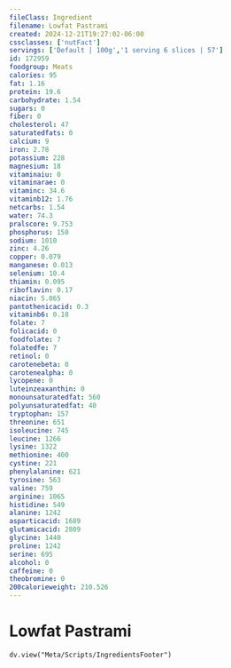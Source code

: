 ```yaml
---
fileClass: Ingredient
filename: Lowfat Pastrami
created: 2024-12-21T19:27:02-06:00
cssclasses: ['nutFact']
servings: ['Default | 100g','1 serving 6 slices | 57']
id: 172959
foodgroup: Meats
calories: 95
fat: 1.16
protein: 19.6
carbohydrate: 1.54
sugars: 0
fiber: 0
cholesterol: 47
saturatedfats: 0
calcium: 9
iron: 2.78
potassium: 228
magnesium: 18
vitaminaiu: 0
vitaminarae: 0
vitaminc: 34.6
vitaminb12: 1.76
netcarbs: 1.54
water: 74.3
pralscore: 9.753
phosphorus: 150
sodium: 1010
zinc: 4.26
copper: 0.079
manganese: 0.013
selenium: 10.4
thiamin: 0.095
riboflavin: 0.17
niacin: 5.065
pantothenicacid: 0.3
vitaminb6: 0.18
folate: 7
folicacid: 0
foodfolate: 7
folatedfe: 7
retinol: 0
carotenebeta: 0
carotenealpha: 0
lycopene: 0
luteinzeaxanthin: 0
monounsaturatedfat: 560
polyunsaturatedfat: 40
tryptophan: 157
threonine: 651
isoleucine: 745
leucine: 1266
lysine: 1322
methionine: 400
cystine: 221
phenylalanine: 621
tyrosine: 563
valine: 759
arginine: 1065
histidine: 549
alanine: 1242
asparticacid: 1689
glutamicacid: 2809
glycine: 1440
proline: 1242
serine: 695
alcohol: 0
caffeine: 0
theobromine: 0
200calorieweight: 210.526
---
```


# Lowfat Pastrami

```dataviewjs
dv.view("Meta/Scripts/IngredientsFooter")
```